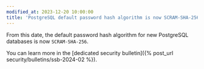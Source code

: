 ```yaml
---
modified_at: 2023-12-20 10:00:00
title: 'PostgreSQL default password hash algorithm is now SCRAM-SHA-256'
---
```


From this date, the default password hash algorithm for new PostgreSQL databases is now `SCRAM-SHA-256`.

You can learn more in the [dedicated security bulletin]({% post_url security/bulletins/ssb-2024-02 %}).
